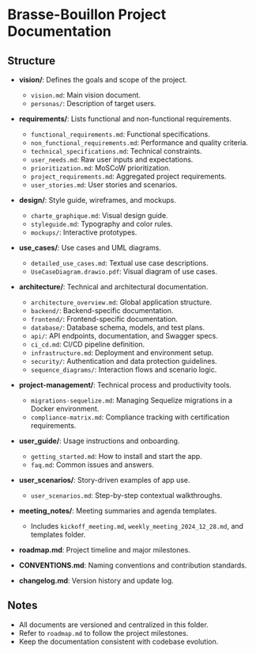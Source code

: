 # Brasse-Bouillon Project Documentation

## Structure

* **vision/**: Defines the goals and scope of the project.

  * `vision.md`: Main vision document.
  * `personas/`: Description of target users.

* **requirements/**: Lists functional and non-functional requirements.

  * `functional_requirements.md`: Functional specifications.
  * `non_functional_requirements.md`: Performance and quality criteria.
  * `technical_specifications.md`: Technical constraints.
  * `user_needs.md`: Raw user inputs and expectations.
  * `prioritization.md`: MoSCoW prioritization.
  * `project_requirements.md`: Aggregated project requirements.
  * `user_stories.md`: User stories and scenarios.

* **design/**: Style guide, wireframes, and mockups.

  * `charte_graphique.md`: Visual design guide.
  * `styleguide.md`: Typography and color rules.
  * `mockups/`: Interactive prototypes.

* **use\_cases/**: Use cases and UML diagrams.

  * `detailed_use_cases.md`: Textual use case descriptions.
  * `UseCaseDiagram.drawio.pdf`: Visual diagram of use cases.

* **architecture/**: Technical and architectural documentation.

  * `architecture_overview.md`: Global application structure.
  * `backend/`: Backend-specific documentation.
  * `frontend/`: Frontend-specific documentation.
  * `database/`: Database schema, models, and test plans.
  * `api/`: API endpoints, documentation, and Swagger specs.
  * `ci_cd.md`: CI/CD pipeline definition.
  * `infrastructure.md`: Deployment and environment setup.
  * `security/`: Authentication and data protection guidelines.
  * `sequence_diagrams/`: Interaction flows and scenario logic.

* **project-management/**: Technical process and productivity tools.

  * `migrations-sequelize.md`: Managing Sequelize migrations in a Docker environment.
  * `compliance-matrix.md`: Compliance tracking with certification requirements.

* **user\_guide/**: Usage instructions and onboarding.

  * `getting_started.md`: How to install and start the app.
  * `faq.md`: Common issues and answers.

* **user\_scenarios/**: Story-driven examples of app use.

  * `user_scenarios.md`: Step-by-step contextual walkthroughs.

* **meeting\_notes/**: Meeting summaries and agenda templates.

  * Includes `kickoff_meeting.md`, `weekly_meeting_2024_12_28.md`, and templates folder.

* **roadmap.md**: Project timeline and major milestones.

* **CONVENTIONS.md**: Naming conventions and contribution standards.

* **changelog.md**: Version history and update log.

## Notes

* All documents are versioned and centralized in this folder.
* Refer to `roadmap.md` to follow the project milestones.
* Keep the documentation consistent with codebase evolution.
